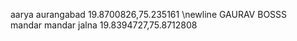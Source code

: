 aarya aurangabad 19.8700826,75.235161 \newline
GAURAV BOSSS   
mandar mandar jalna 19.8394727,75.8712808